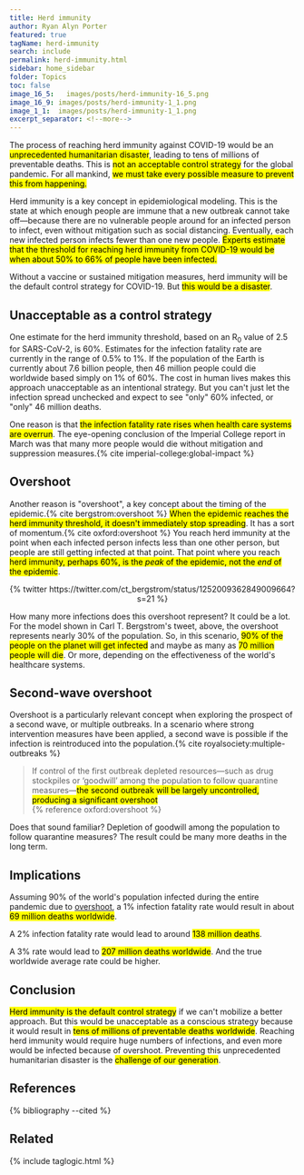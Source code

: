 ```yaml
---
title: Herd immunity
author: Ryan Alyn Porter
featured: true
tagName: herd-immunity
search: include
permalink: herd-immunity.html
sidebar: home_sidebar
folder: Topics
toc: false
image_16_5:   images/posts/herd-immunity-16_5.png
image_16_9: images/posts/herd-immunity-1_1.png
image_1_1:  images/posts/herd-immunity-1_1.png
excerpt_separator: <!--more-->
---
```


The process of reaching herd immunity against COVID-19 would be an <mark>unprecedented humanitarian disaster</mark>, leading to tens of millions of preventable deaths.  This is <mark>not an acceptable control strategy</mark> for the global pandemic.  For all mankind, <mark>we must take every possible measure to prevent this from happening.</mark>

<!--more-->

Herd immunity is a key concept in epidemiological modeling. This is the state at
which enough people are immune that a new outbreak cannot take off—because there
are no vulnerable people around for an infected person to infect, even without
mitigation such as social distancing.  Eventually, each new infected person
infects fewer than one new people.  <mark>Experts estimate that the threshold for
reaching herd immunity from COVID-19 would be when about 50% to 66% of people
have been infected.</mark>

Without a vaccine or sustained mitigation measures, herd immunity will be the
default control strategy for COVID-19.  But <mark>this would be a disaster</mark>.

## Unacceptable as a control strategy

One estimate for the herd immunity threshold, based on an R<sub>0</sub> value of
2.5 for SARS-CoV-2, is 60%.  Estimates for the infection fatality rate are
currently in the range of 0.5% to 1%.  If the population of the Earth is
currently about 7.6 billion people, then 46 million people could die worldwide
based simply on 1% of 60%. The cost in human lives makes this approach
unacceptable as an intentional strategy.  But you can't just let the infection
spread unchecked and expect to see "only" 60% infected, or "only" 46 million
deaths.

One reason is that <mark>the infection fatality rate rises when health care systems
are overrun</mark>.  The eye-opening conclusion of the Imperial College report in March
was that many more people would die without mitigation and suppression
measures.{% cite imperial-college:global-impact %}

## Overshoot

Another reason is "overshoot", a key concept about the timing of the epidemic.{% cite bergstrom:overshoot %}
<mark>When the epidemic reaches the herd immunity threshold, it doesn't immediately
stop spreading</mark>.  It has a sort of momentum.{% cite oxford:overshoot %}  You reach herd immunity at the
point when each infected person infects less than one other person, but people
are still getting infected at that point.  That point where you reach <mark>herd
immunity, perhaps 60%, is the _peak_ of the epidemic, not the _end_ of the
epidemic</mark>.

<center>
{% twitter https://twitter.com/ct_bergstrom/status/1252009362849009664?s=21 %}
</center>

How many more infections does this overshoot represent?  It could be a lot. For
the model shown in Carl T. Bergstrom's tweet, above, the overshoot represents
nearly 30% of the population.  So, in this scenario, <mark>90% of the people on the
planet will get infected</mark> and maybe as many as <mark>70 million people will die</mark>.  Or more, depending on
the effectiveness of the world's healthcare systems.

## Second-wave overshoot

Overshoot is a particularly relevant concept when exploring the prospect of a
second wave, or multiple outbreaks.  In a scenario where strong intervention measures have been
applied, a second wave is possible if the infection is reintroduced into the
population.{% cite royalsociety:multiple-outbreaks %}

<blockquote class="blockquote">
If control of the first outbreak depleted resources—such as drug stockpiles or
‘goodwill’ among the population to follow quarantine measures—<mark>the second
outbreak will be largely uncontrolled, producing a significant overshoot</mark>
<footer>{% reference oxford:overshoot %}</footer>
</blockquote>

Does that sound familiar?  Depletion of goodwill among the population to follow quarantine measures?  The result could be many more deaths in the long term.

## Implications

Assuming 90% of the world's population infected during the entire
pandemic due to [overshoot](/herd-immunity.html#overshoot), a 1% infection
fatality rate would result in about <mark>69 million deaths worldwide</mark>.

A 2% infection fatality rate would lead to around <mark>138 million deaths</mark>.

A 3% rate would lead to <mark>207 million deaths worldwide</mark>.  And the true worldwide average rate could be higher.

## Conclusion

<mark>Herd immunity is the default control strategy</mark> if we can't mobilize a better approach. But this would be unacceptable as a conscious strategy because it would result in <mark>tens of millions of preventable deaths worldwide</mark>.  Reaching herd immunity would require huge numbers of infections, and even more would be infected because of overshoot.  Preventing this unprecedented humanitarian disaster is the <mark>challenge of our generation</mark>.

## References

{% bibliography --cited %}

## Related

{% include taglogic.html %}
